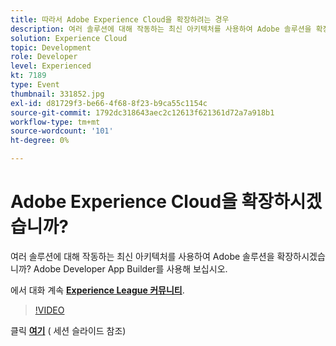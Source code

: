 ```yaml
---
title: 따라서 Adobe Experience Cloud을 확장하려는 경우
description: 여러 솔루션에 대해 작동하는 최신 아키텍처를 사용하여 Adobe 솔루션을 확장하시겠습니까? Adobe Developer App Builder를 사용해 보십시오. 이 세션은 Adobe Developers Live 컨텐츠 이벤트의 일부로 전달되었습니다.
solution: Experience Cloud
topic: Development
role: Developer
level: Experienced
kt: 7189
type: Event
thumbnail: 331852.jpg
exl-id: d81729f3-be66-4f68-8f23-b9ca55c1154c
source-git-commit: 1792dc318643aec2c12613f621361d72a7a918b1
workflow-type: tm+mt
source-wordcount: '101'
ht-degree: 0%

---
```


# Adobe Experience Cloud을 확장하시겠습니까?

여러 솔루션에 대해 작동하는 최신 아키텍처를 사용하여 Adobe 솔루션을 확장하시겠습니까? Adobe Developer App Builder를 사용해 보십시오.

에서 대화 계속 **[Experience League 커뮤니티](https://adobe.ly/36Yd3v6)**.

>[!VIDEO](https://video.tv.adobe.com/v/331852/?quality=12&learn=on&hidetitle=true)

클릭 **[여기](/help/adobe-developers-live/assets/extend-experience-cloud.pdf)** ( 세션 슬라이드 참조)
